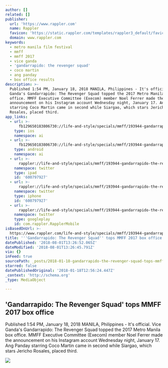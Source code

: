 ```yaml
---
author: []
related: []
publisher:
  url: 'https://www.rappler.com'
  name: Rappler
  favicon: 'https://static.rappler.com/templates/rappler3_default/favicon.ico'
  domain: www.rappler.com
keywords:
  - metro manila film festival
  - mmff
  - mmff 2017
  - vice ganda
  - 'gandarrapido: the revenger squad'
  - coco martin
  - ang panday
  - box office results
description: >-
  Published 1:54 PM, January 18, 2018 MANILA, Philippines - It's official. Vice
  Ganda's Gandarrapido: The Revenger Squad topped the 2017 Metro Manila box
  office. MMFF Executive Committee (Execom) member Noel Ferrer made the
  announcement on his Instagram account Wednesday night, January 17. Ang Panday
  starring Coco Martin came in second while Siargao, which stars Jericho
  Rosales, placed third.
app_links:
  - url: >-
      fb129650183806730://life-and-style/specials/mmff/193944-gandarrapido-the-revenger-squad-tops-metro-manila-2017-box-office
    type: ios
    namespace: ai
  - url: >-
      fb129650183806730://life-and-style/specials/mmff/193944-gandarrapido-the-revenger-squad-tops-metro-manila-2017-box-office
    type: android
    namespace: ai
  - url: >-
      rappler://life-and-style/specials/mmff/193944-gandarrapido-the-revenger-squad-tops-metro-manila-2017-box-office
    namespace: twitter
    type: ipad
    id: '600797927'
  - url: >-
      rappler://life-and-style/specials/mmff/193944-gandarrapido-the-revenger-squad-tops-metro-manila-2017-box-office
    namespace: twitter
    type: iphone
    id: '600797927'
  - url: >-
      rappler://life-and-style/specials/mmff/193944-gandarrapido-the-revenger-squad-tops-metro-manila-2017-box-office
    namespace: twitter
    type: googleplay
    id: com.rappler.RapplerMobile
isBasedOnUrl: >-
  https://www.rappler.com/life-and-style/specials/mmff/193944-gandarrapido-the-revenger-squad-tops-metro-manila-2017-box-office
title: '''Gandarrapido: The Revenger Squad'' tops MMFF 2017 box office'
datePublished: '2018-08-01T13:26:52.065Z'
dateModified: '2018-08-01T13:26:45.791Z'
via: {}
inFeed: true
sourcePath: _posts/2018-01-18-gandarrapido-the-revenger-squad-tops-mmff-2017-box-office.md
starred: false
datePublishedOriginal: '2018-01-18T12:56:24.447Z'
_context: 'http://schema.org'
_type: MediaObject

---
```

<article style=""><h1>'Gandarrapido: The Revenger Squad' tops MMFF 2017 box office</h1><p>Published 1:54 PM, January 18, 2018 MANILA, Philippines - It's official. Vice Ganda's Gandarrapido: The Revenger Squad topped the 2017 Metro Manila box office. MMFF Executive Committee (Execom) member Noel Ferrer made the announcement on his Instagram account Wednesday night, January 17. Ang Panday starring Coco Martin came in second while Siargao, which stars Jericho Rosales, placed third.</p><img src="https://assets.rappler.com/465545A514E444D69FC4E85B05DF6594/img/1D8FC48D772A48ED8559FF10F540B3E0/gandarra.jpg" /></article>